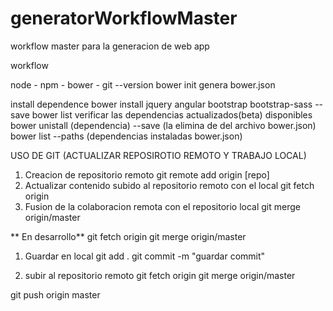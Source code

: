 # generatorWorkflowMaster
workflow master para la generacion de web app

workflow

node - npm - bower - git --version
bower init genera bower.json

install dependence bower install jquery angular bootstrap bootstrap-sass --save
bower list verificar las dependencias actualizados(beta) disponibles bower unistall (dependencia) --save (la elimina de del archivo bower.json) bower list --paths (dependencias instaladas bower.json)



USO DE GIT (ACTUALIZAR REPOSIROTIO REMOTO Y TRABAJO LOCAL)

1. Creacion de repositorio remoto
	git remote add origin [repo]
2. Actualizar contenido subido al repositorio remoto con el local
	git fetch origin
3. Fusion de la colaboracion remota con el repositorio local
	git merge origin/master

** En desarrollo**
git fetch origin
git merge origin/master

1. Guardar en local
	git add .
	git commit  -m "guardar commit"

2.  subir al repositorio remoto
git fetch origin
git merge origin/master

git push origin master			